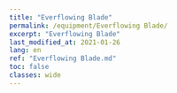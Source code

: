 ```yaml
---
title: "Everflowing Blade"
permalink: /equipment/Everflowing Blade/
excerpt: "Everflowing Blade"
last_modified_at: 2021-01-26
lang: en
ref: "Everflowing Blade.md"
toc: false
classes: wide
---
```


